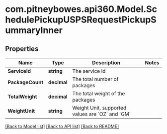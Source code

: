 # com.pitneybowes.api360.Model.SchedulePickupUSPSRequestPickupSummaryInner

## Properties

Name | Type | Description | Notes
------------ | ------------- | ------------- | -------------
**ServiceId** | **string** | The service id | 
**PackageCount** | **decimal** | The total number of packages | 
**TotalWeight** | **decimal** | The total weight of the packages | 
**WeightUnit** | **string** | Weight Unit, supported values are &#x60;OZ&#x60; and &#x60;GM&#x60; | 

[[Back to Model list]](../README.md#documentation-for-models) [[Back to API list]](../README.md#documentation-for-api-endpoints) [[Back to README]](../README.md)

